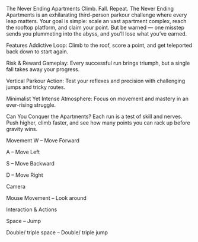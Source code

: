 The Never Ending Apartments
Climb. Fall. Repeat.
The Never Ending Apartments is an exhilarating third-person parkour challenge where every leap matters. Your goal is simple: scale an vast apartment complex, reach the rooftop platform, and claim your point. But be warned — one misstep sends you plummeting into the abyss, and you’ll lose what you’ve earned.

Features
Addictive Loop: Climb to the roof, score a point, and get teleported back down to start again.

Risk & Reward Gameplay: Every successful run brings triumph, but a single fall takes away your progress.

Vertical Parkour Action: Test your reflexes and precision with challenging jumps and tricky routes.

Minimalist Yet Intense Atmosphere: Focus on movement and mastery in an ever-rising struggle.

Can You Conquer the Apartments?
Each run is a test of skill and nerves. Push higher, climb faster, and see how many points you can rack up before gravity wins.

Movement
W – Move Forward

A – Move Left

S – Move Backward

D – Move Right

Camera

Mouse Movement – Look around

Interaction & Actions

Space – Jump

Double/ triple space – Double/ triple jump
